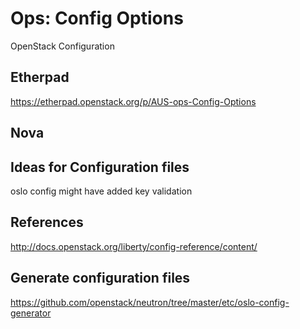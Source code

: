# Ops: Config Options
OpenStack Configuration

## Etherpad

<https://etherpad.openstack.org/p/AUS-ops-Config-Options>

## Nova


## Ideas for Configuration files

oslo config might have added key validation

## References

<http://docs.openstack.org/liberty/config-reference/content/>

## Generate configuration files

<https://github.com/openstack/neutron/tree/master/etc/oslo-config-generator>